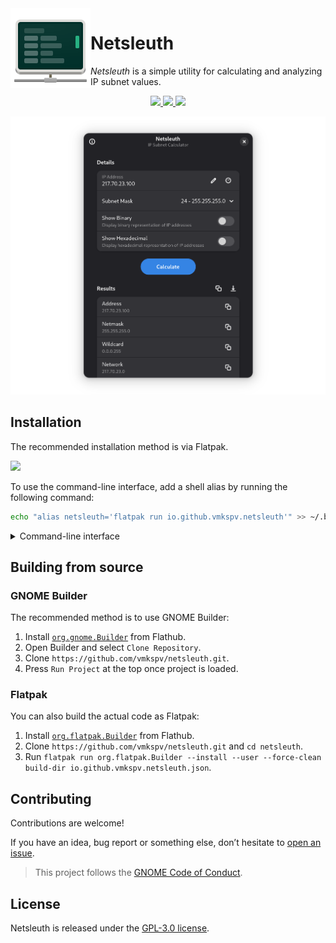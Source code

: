 <img src="data/icons/hicolor/scalable/apps/io.github.vmkspv.netsleuth.svg" width="128" align="left"/>

# Netsleuth

_Netsleuth_ is a simple utility for calculating and analyzing IP subnet values.

<p align="center">
  <a href="https://github.com/vmkspv/netsleuth/actions/workflows/flatpak.yml">
    <img src="https://img.shields.io/github/actions/workflow/status/vmkspv/netsleuth/flatpak.yml?logo=flatpak&logoColor=fff&labelColor=1a4138&color=229770"/>
  </a>
  <a href="https://github.com/vmkspv/netsleuth/releases/latest">
    <img src="https://img.shields.io/github/v/release/vmkspv/netsleuth?logo=github&logoColor=fff&labelColor=1a4138&color=229770"/>
  </a>
  <a href="https://flathub.org/apps/details/io.github.vmkspv.netsleuth">
    <img src="https://img.shields.io/flathub/downloads/io.github.vmkspv.netsleuth?logo=flathub&logoColor=fff&labelColor=1a4138&color=229770"/>
  </a>
</p>

<p align="center">
  <img src="data/screenshots/preview.png" width="756" title="Main window"/>
</p>

## Installation

The recommended installation method is via Flatpak.

<p>
  <a href="https://flathub.org/apps/details/io.github.vmkspv.netsleuth">
    <img src="https://flathub.org/api/badge?svg&locale=en" width="182"/>
  </a>
</p>

To use the command-line interface, add a shell alias by running the following command:

```bash
echo "alias netsleuth='flatpak run io.github.vmkspv.netsleuth'" >> ~/.bashrc
```

<details>
  <summary>Command-line interface</summary>

  ```
  > netsleuth --help
  usage: netsleuth [ip_address] [-m MASK] [--binary] [--hex] [-h] [-v]

  positional arguments:
    ip_address            ip for calculation

  options:
    -m MASK, --mask MASK  subnet mask (default: 24)
    --binary              show binary values
    --hex                 show hexadecimal values

  general:
    -h, --help            show this help message and exit
    -v, --version         show version information and exit
  ```

</details>

## Building from source

### GNOME Builder

The recommended method is to use GNOME Builder:

1. Install [`org.gnome.Builder`](https://gitlab.gnome.org/GNOME/gnome-builder) from Flathub.
2. Open Builder and select `Clone Repository`.
3. Clone `https://github.com/vmkspv/netsleuth.git`.
4. Press `Run Project` at the top once project is loaded.

### Flatpak

You can also build the actual code as Flatpak:

1. Install [`org.flatpak.Builder`](https://github.com/flatpak/flatpak-builder) from Flathub.
2. Clone `https://github.com/vmkspv/netsleuth.git` and `cd netsleuth`.
3. Run `flatpak run org.flatpak.Builder --install --user --force-clean build-dir io.github.vmkspv.netsleuth.json`.

## Contributing

Contributions are welcome!

If you have an idea, bug report or something else, don’t hesitate to [open an issue](https://github.com/vmkspv/netsleuth/issues).

> This project follows the [GNOME Code of Conduct](https://conduct.gnome.org).

## License

Netsleuth is released under the [GPL-3.0 license](COPYING).
